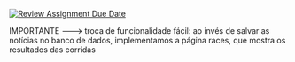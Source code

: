 [![Review Assignment Due Date](https://classroom.github.com/assets/deadline-readme-button-22041afd0340ce965d47ae6ef1cefeee28c7c493a6346c4f15d667ab976d596c.svg)](https://classroom.github.com/a/jLW-plfN)

IMPORTANTE ---> troca de funcionalidade fácil: ao invés de salvar as notícias no banco de dados, implementamos a
página races, que mostra os resultados das corridas